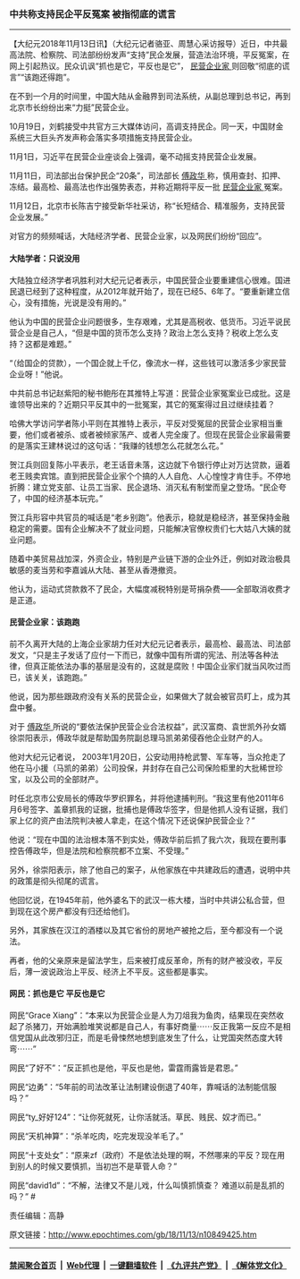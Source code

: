 ### 中共称支持民企平反冤案 被指彻底的谎言
------------------------

<p>
 【大纪元2018年11月13日讯】（大纪元记者骆亚、周慧心采访报导）近日，中共最高法院、检察院、司法部纷纷发声“支持”民企发展，营造法治环境，平反冤案，在网上引起热议。民众讥讽“抓也是它，平反也是它”，
 <a href="http://www.epochtimes.com/gb/tag/%E6%B0%91%E8%90%A5%E4%BC%81%E4%B8%9A%E5%AE%B6.html">
  民营企业家
 </a>
 则回敬“彻底的谎言”“该跑还得跑”。
</p>
<p class="p1">
 <span class="s1">
  在不到一个月的时间里，中国大陆从金融界到司法系统，从副总理到总书记，再到北京市长纷纷出来“力挺”民营企业。
 </span>
</p>
<p class="p1">
 <span class="s1">
  10月19日，刘鹤接受中共官方三大媒体访问，高调支持民企。同一天，中国财金系统三大巨头齐发声称会落实多项措施支持民营企业。
 </span>
</p>
<p class="p1">
 <span class="s1">
  11月1日，习近平在民营企业座谈会上强调，毫不动摇支持民营企业发展。
 </span>
</p>
<p class="p1">
 <span class="s1">
  11月11日，司法部出台保护民企“20条”，司法部长
  <a href="http://www.epochtimes.com/gb/tag/%E5%82%85%E6%94%BF%E5%8D%8E.html">
   傅政华
  </a>
  称，慎用查封、扣押、冻结。最高检、最高法也作出强势表态，并称近期将平反一批
  <a href="http://www.epochtimes.com/gb/tag/%E6%B0%91%E8%90%A5%E4%BC%81%E4%B8%9A%E5%AE%B6.html">
   民营企业家
  </a>
  冤案。
 </span>
</p>
<p class="p1">
 <span class="s1">
  11月12日，北京市长陈吉宁接受新华社采访，称“长短结合、精准服务，支持民营企业发展。”
 </span>
</p>
<p class="p1">
 <span class="s1">
  对官方的频频喊话，大陆经济学者、民营企业家，以及网民们纷纷“回应”。
 </span>
</p>
<h4 class="p1">
 <span class="s1">
  大陆学者：只说没用
 </span>
</h4>
<p class="p1">
 大陆独立经济学者巩胜利对大纪元记者表示，中国民营企业要重建信心很难。国进民退已经到了这种程度，从2012年就开始了，现在已经5、6年了。“要重新建立信心，没有措施，光说是没有用的。”
</p>
<p class="p1">
 <span class="s1">
  他认为中国的民营企业问题很多，生存艰难，尤其是高税收、低货币。习近平说民营企业是自己人，“但是中国的货币怎么支持？政治上怎么支持？税收上怎么支持？这都是难题。”
 </span>
</p>
<p class="p1">
 <span class="s1">
  “（给国企的贷款），一个国企就上千亿，像流水一样，这些钱可以激活多少家民营企业呀！”他说。
 </span>
</p>
<p class="p1">
 <span class="s1">
  中共前总书记赵紫阳的秘书鲍彤在其推特上写道：民营企业家冤案业已成批。这是谁领导出来的？近期只平反其中的一批冤案，其它的冤案得过且过继续挂着？
 </span>
</p>
<p class="p2">
 <span class="s1">
  哈佛大学访问学者陈小平则在其推特上表示，平反对受冤屈的民营企业家相当重要，他们或者被杀、或者被倾家荡产、或者人完全废了。但现在民营企业家最需要的是落实王建林说过的这句话：“我赚的钱想怎么花就怎么花。”
 </span>
</p>
<p class="p2">
 <span class="s1">
  贺江兵则回复陈小平表示，老王话音未落，这边就下令银行停止对万达贷款，逼着老王贱卖宾馆。直到把民营企业家个个搞的人人自危、人心惶惶才肯住手。不停地折腾：建立党支部、让员工当家、民企退场、消灭私有制堂而皇之登场。“民企夸了，中国的经济基本玩完。”
 </span>
</p>
<p class="p2">
 <span class="s1">
  贺江兵形容中共官员的喊话是“老乡别跑”。他表示，稳就是稳经济，甚至保持金融稳定的需要。国有企业解决不了就业问题，只能解决官僚权贵们七大姑八大姨的就业问题。
 </span>
</p>
<p class="p2">
 <span class="s1">
  随着中美贸易战加深，外资企业，特别是产业链下游的企业外迁，例如对政治极具敏感的麦当劳和李嘉诚从大陆、甚至从香港撤资。
 </span>
</p>
<p class="p2">
 <span class="s1">
  他认为，运动式贷款救不了民企，大幅度减税特别是苛捐杂费——全部取消收费才是正道。
 </span>
</p>
<h4 class="p1">
 <span class="s1">
  民营企业家：该跑跑
 </span>
</h4>
<p class="p1">
 <span class="s1">
  前不久离开大陆的上海企业家胡力任对大纪元记者表示，最高检、最高法、司法部发文，“只是主子发话了应付一下而已，就像中国有所谓的宪法、刑法等各种法律，但真正能依法办事的基层是没有的，这就是腐败！中国企业家们就当风吹过而已，该关关，该跑跑。”
 </span>
</p>
<p class="p1">
 <span class="s1">
  他说，因为那些跟政府没有关系的民营企业，如果做大了就会被官员盯上，成为其盘中餐。
 </span>
</p>
<p class="p1">
 <span class="s1">
  对于
  <a href="http://www.epochtimes.com/gb/tag/%E5%82%85%E6%94%BF%E5%8D%8E.html">
   傅政华
  </a>
  所说的“要依法保护民营企业合法权益”，武汉富商、袁世凯外孙女婿徐崇阳表示，傅政华就是帮助国务院副总理马凯弟弟侵吞他企业财产的人。
 </span>
</p>
<p class="p1">
 <span class="s1">
  他对大纪元记者说，
 </span>
 <span class="s1">
  2003年1月20日，公安动用持枪武警、军车等，当众抢走了他在马小援（马凯的弟弟）公司投保，并封存在自己公司保险柜里的大批稀世珍宝，以及公司的全部财产。
 </span>
</p>
<p class="p1">
 <span class="s1">
  时任北京市公安局长的傅政华罗织罪名，并将他逮捕判刑。“我这里有他2011年6月6号签字、盖章抓我的证据，批捕也是傅政华签字，但是他抓人没有证据，我们家上亿的资产由法院判决被人拿走，在这个情况下还说保护民营企业？”
 </span>
</p>
<p class="p1">
 <span class="s1">
  他说：“现在中国的法治根本落不到实处，傅政华前后抓了我六次，我现在要刑事控告傅政华，但是法院和检察院都不立案、不受理。”
 </span>
</p>
<p class="p1">
 <span class="s1">
  另外，徐崇阳表示，除了他自己的案子，从他家族在中共建政后的遭遇，说明中共的政策是彻头彻尾的谎言。
 </span>
</p>
<p class="p1">
 <span class="s1">
  他回忆说，在1945年前，他外婆名下的武汉一栋大楼，当时中共讲公私合营，但到现在这个房产都没有归还给他们。
 </span>
</p>
<p class="p1">
 <span class="s1">
  另外，其家族在汉江的酒楼以及其它省份的房地产被抢之后，至今都没有一个说法。
 </span>
</p>
<p class="p1">
 <span class="s1">
  再者，他的父亲原来是留法学生，后来被打成反革命，所有的财产被没收，平反后，薄一波说政治上平反、经济上不平反。这些都是事实。
 </span>
</p>
<h4 class="p1">
 <span class="s1">
  网民：抓也是它 平反也是它
 </span>
</h4>
<p class="p2">
 <span class="s1">
  网民“Grace Xiang”：“本来以为民营企业是人为刀俎我为鱼肉，结果现在突然收起了杀猪刀，开始满脸堆笑说都是自己人，有事好商量⋯⋯反正我第一反应不是相信党国从此改邪归正，而是毛骨悚然地想到底发生了什么，让党国突然态度大转弯⋯⋯”
 </span>
</p>
<p class="p2">
 <span class="s1">
  网民“了好不”：“反正抓也是他，平反也是他，雷霆雨露皆是君恩。”
 </span>
</p>
<p class="p2">
 <span class="s1">
  网民“边勇”：“5年前的司法改革让法制建设倒退了40年，靠喊话的法制能信服吗？”
 </span>
</p>
<p class="p2">
 <span class="s1">
  网民“ty_好好124”：“让你死就死，让你活就活。草民、贱民、奴才而已。”
 </span>
</p>
<p class="p2">
 <span class="s1">
  网民“天机神算”：“杀羊吃肉，吃完发现没羊毛了。”
 </span>
</p>
<p class="p2">
 <span class="s1">
  网民“十支处女”：“原来zf（政府）不是依法处理的啊，不然哪来的平反？现在用到别人的时候又要慎抓，当初岂不是草菅人命？”
 </span>
</p>
<p class="p2">
 <span class="s1">
  网民“david1d”：“不解，法律又不是儿戏，什么叫慎抓慎查？ 难道以前是乱抓的吗？” #
  <br/>
 </span>
</p>
<p class="p2">
 责任编辑：高静
</p>

原文链接：http://www.epochtimes.com/gb/18/11/13/n10849425.htm


------------------------
#### [禁闻聚合首页](https://github.com/gfw-breaker/banned-news/blob/master/README.md) &nbsp;|&nbsp; [Web代理](https://github.com/gfw-breaker/open-proxy/blob/master/README.md) &nbsp;|&nbsp; [一键翻墙软件](https://github.com/gfw-breaker/nogfw/blob/master/README.md) &nbsp;|&nbsp; [《九评共产党》](https://github.com/gfw-breaker/9ping.md/blob/master/README.md#九评之一评共产党是什么) &nbsp;|&nbsp; [《解体党文化》](https://github.com/gfw-breaker/jtdwh.md/blob/master/README.md#绪论)